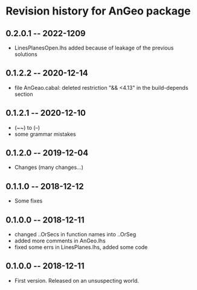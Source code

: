# Revision history for AnGeo package

## 0.2.0.1 -- 2022-1209

* LinesPlanesOpen.lhs added because of leakage of the previous solutions

## 0.1.2.2 -- 2020-12-14

* file AnGeao.cabal: deleted restriction "&& <4.13" in the build-depends section

## 0.1.2.1 -- 2020-12-10

* (~~) to (–)
* some grammar mistakes

## 0.1.2.0 -- 2019-12-04

* Changes (many changes...)

## 0.1.1.0 -- 2018-12-12

* Some fixes

## 0.1.0.0 -- 2018-12-11

* changed ..OrSecs in function names into ..OrSeg
* added more comments in AnGeo.lhs
* fixed some errs in LinesPlanes.lhs, added some code


## 0.1.0.0 -- 2018-12-11

* First version. Released on an unsuspecting world.
